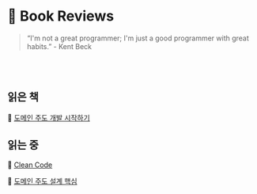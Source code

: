 # 📖 Book Reviews

> “I'm not a great programmer; I'm just a good programmer with great habits.” - Kent Beck

<br>
<br>

## 읽은 책

📒  [도메인 주도 개발 시작하기](ddd-start)

## 읽는 중

📒  [Clean Code](clean-code)

📒  [도메인 주도 설계 핵심](ddd-distilled)
